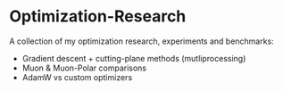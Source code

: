 # Optimization-Research

A collection of my optimization research, experiments and benchmarks:
- Gradient descent + cutting-plane methods (mutliprocessing)
- Muon & Muon-Polar comparisons  
- AdamW vs custom optimizers  


